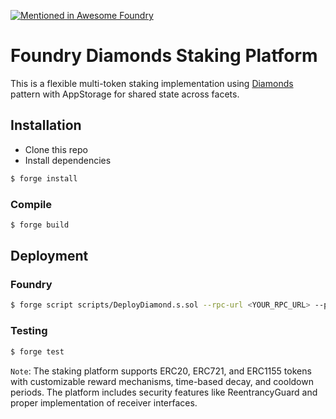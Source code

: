[![Mentioned in Awesome Foundry](https://awesome.re/mentioned-badge-flat.svg)](https://github.com/crisgarner/awesome-foundry)
# Foundry Diamonds Staking Platform
This is a flexible multi-token staking implementation using [Diamonds](https://github.com/ethereum/EIPs/issues/2535) pattern with AppStorage for shared state across facets.
## Installation
- Clone this repo
- Install dependencies
```bash
$ forge install
```
### Compile
```bash
$ forge build
```
## Deployment
### Foundry
```bash
$ forge script scripts/DeployDiamond.s.sol --rpc-url <YOUR_RPC_URL> --private-key <YOUR_PRIVATE_KEY>
```
### Testing
```bash
$ forge test
```
`Note`: The staking platform supports ERC20, ERC721, and ERC1155 tokens with customizable reward mechanisms, time-based decay, and cooldown periods. The platform includes security features like ReentrancyGuard and proper implementation of receiver interfaces.

